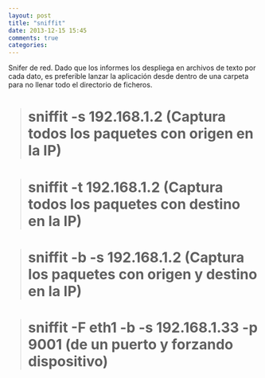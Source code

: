 ```yaml
---
layout: post
title: "sniffit"
date: 2013-12-15 15:45
comments: true
categories: 
---
```

Snifer de red. Dado que los informes los despliega en archivos de texto por cada dato, es preferible lanzar la aplicación desde dentro de una carpeta para no llenar todo el directorio de ficheros.

># sniffit -s 192.168.1.2  (Captura todos los paquetes con origen en la IP)

># sniffit -t 192.168.1.2 (Captura todos los paquetes con destino en la IP)

># sniffit -b -s 192.168.1.2 (Captura los paquetes con origen y destino en la IP)

># sniffit -F eth1 -b -s 192.168.1.33 -p 9001 (de un puerto y forzando dispositivo)

